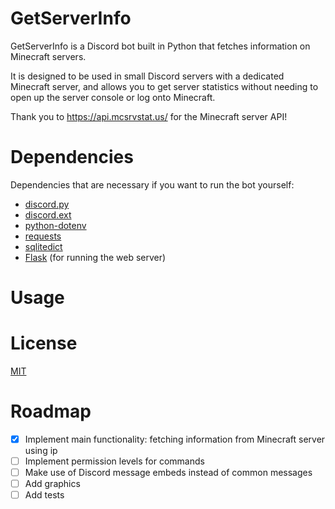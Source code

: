 # GetServerInfo
GetServerInfo is a Discord bot built in Python that fetches information on Minecraft servers.

It is designed to be used in small Discord servers with a dedicated Minecraft server, and allows you to get server statistics without needing to open up the server console or log onto Minecraft.

Thank you to https://api.mcsrvstat.us/ for the Minecraft server API!

# Dependencies
Dependencies that are necessary if you want to run the bot yourself:
- [discord.py](https://discordpy.readthedocs.io/en/stable/)
- [discord.ext](https://discordpy.readthedocs.io/en/stable/ext/commands/index.html)
- [python-dotenv](https://pypi.org/project/python-dotenv/)
- [requests](https://docs.python-requests.org/en/master/)
- [sqlitedict](https://pypi.org/project/sqlitedict/)
- [Flask](https://pypi.org/project/Flask/) (for running the web server)

# Usage

# License
[MIT](https://choosealicense.com/licenses/mit/)

# Roadmap
- [x] Implement main functionality: fetching information from Minecraft server using ip
- [ ] Implement permission levels for commands
- [ ] Make use of Discord message embeds instead of common messages
- [ ] Add graphics
- [ ] Add tests